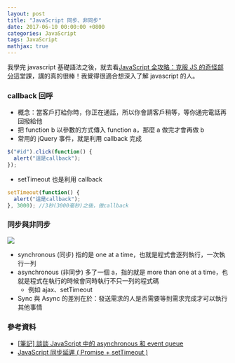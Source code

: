 ```yaml
---
layout: post
title: "JavaScript 同步、非同步"
date: 2017-06-10 00:00:00 +0800
categories: JavaScript
tags: JavaScript
mathjax: true
---
```


我學完 javascript 基礎語法之後，就去看[JavaScript 全攻略：克服 JS 的奇怪部分](https://www.udemy.com/javascriptjs/learn/v4/content)這堂課，講的真的很棒！我覺得很適合想深入了解 javascript 的人。

### callback 回呼

- 概念：當客戶打給你時，你正在通話，所以你會請客戶稍等，等你通完電話再回撥給他
- 把 function b 以參數的方式傳入 function a，那麼 a 做完才會再做 b
- 常用的 jQuery 事件，就是利用 callback 完成

```js
$("#id").click(function() {
  alert("這是callback");
});
```

- setTimeout 也是利用 callback

```js
setTimeout(function() {
  alert("這是callback");
}, 3000); //3秒(3000毫秒)之後，做callback
```

### 同步與非同步

![](https://i.imgur.com/iRTIQdG.jpg)

- synchronous (同步) 指的是 one at a time，也就是程式會逐列執行，一次執行一列
- asynchronous (非同步) 多了一個 a，指的就是 more than one at a time，也就是程式在執行的時候會同時執行不只一列的程式碼
  - 例如 ajax、setTimeout
- Sync 與 Async 的差別在於：發送需求的人是否需要等到需求完成才可以執行其他事情

### 參考資料

- [[筆記] 談談 JavaScript 中的 asynchronous 和 event queue](https://pjchender.blogspot.tw/2016/01/javascriptasynchronousevent-queue.html)
- [JavaScript 同步延遲 ( Promise + setTimeout )](http://www.oxxostudio.tw/articles/201706/javascript-promise-settimeout.html)
